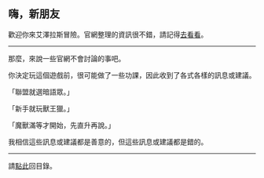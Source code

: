 ## 嗨，新朋友

歡迎你來艾澤拉斯冒險。官網整理的資訊很不錯，請記得[去看看](https://worldofwarcraft.com/zh-tw/game/new-players-guide)。

---

那麼，來說一些官網不會討論的事吧。

你決定玩這個遊戲前，很可能做了一些功課，因此收到了各式各樣的訊息或建議。

「聯盟就選暗語眾。」

「新手就玩獸王獵。」

「魔獸滿等才開始，先直升再說。」

我相信這些訊息或建議都是善意的，但這些訊息或建議都是錯的。

---

請[點此](https://dalechou.github.io/wow/)回目錄。
